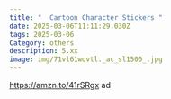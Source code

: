 ```yaml
---
title: "  Cartoon Character Stickers "
date: 2025-03-06T11:11:29.030Z
tags: 2025-03-06
Category: others
description: 5.xx
image: img/71vl61wqvtl._ac_sl1500_.jpg
---
```

<!--StartFragment-->

 https://amzn.to/41rSRgx ad

<!--EndFragment-->